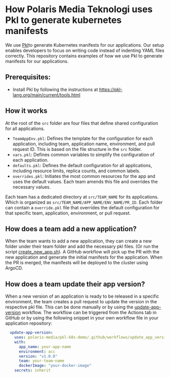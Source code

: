 # How Polaris Media Teknologi uses Pkl to generate kubernetes manifests
We use [Pkl](https://pkl-lang.org/main/current/introduction/index.html)to generate Kubernetes manifests for our applications.
Our setup enables developers to focus on writing code instead of indenting YAML files correctly.
This repository contains examples of how we use Pkl to generate manifests for our applications.

## Prerequisites:
- Install Pkl by following the instructions at https://pkl-lang.org/main/current/tools.html


## How it works
At the root of the `src` folder are four files that define shared configuration for all applications.
- `TeamAppEnv.pkl`: Defines the template for the configuration for each application, including team, application name, environment, and pull request ID. This is based on the file structure in the `src` folder.
- `vars.pkl`: Defines common variables to simplify the configuration of each application.
- `defaults.pkl`: Defines the default configuration for all applications, including resource limits, replica counts, and common labels.
- `overrides.pkl`: Initiates the most common resources for the app and uses the default values. Each team amends this file and overrides the necessary values.

Each team has a dedicated directory at `src/TEAM_NAME` for its applications.
Which is organized as `src/TEAM_NAME/APP_NAME/ENV_NAME/PR_ID`.
Each folder can contain a `override.pkl` file that overrides the default configuration for that specific team, application, environment, or pull request.

## How does a team add a new application?
When the team wants to add a new application, they can create a new folder under their team folder and add the necessary pkl files. (Or run the script [create_new_app.sh](create_new_app.sh)).
A GitHub workflow will pick up the PR with the new application and generate the initial manifests for the application.
When the PR is merged, the manifests will be deployed to the cluster using ArgoCD.


## How does a team update their app version?
When a new version of an application is ready to be released in a specific environment, the team creates a pull request to update the version in the respective pkl file.
This can be done manually or by using the [update-app-version](.github/workflows/update_app_version.yml) workflow.
The workflow can be triggered from the Actions tab in GitHub or by using the following snippet in your own workflow file in your application repository:

```yaml
  update-app-version:
    uses: polaris-media/pkl-k8s-demo/.github/workflows/update_app_version.yml@main
    with:
      app_name: your-app-name
      environment: acc
      version: "v1.0.0"
      team: your-team-name
      dockerImage: "your-docker-image"
    secrets: inherit
```

